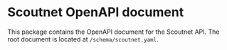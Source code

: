 # Scoutnet OpenAPI document

This package contains the OpenAPI document for the Scoutnet API. The root
document is located at `/schema/scoutnet.yaml`. 
